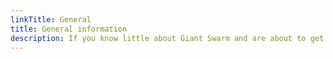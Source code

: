```yaml
---
linkTitle: General
title: General information
description: If you know little about Giant Swarm and are about to get started with our product, this is where you can find some introductory and high-level description of what to expect.
---
```


